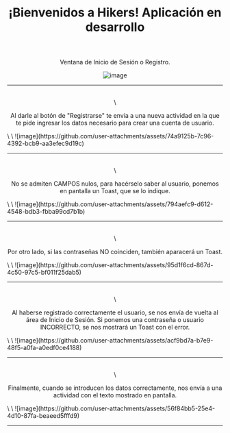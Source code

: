 <html>
  <head>
    <title>Read.me app</title>
    <style>
        p {
          text-align: center;
        }
    </style>
  </head>
  <body>
   <header>
    <h1>¡Bienvenidos a Hikers! Aplicación en desarrollo</h1>
  </header>
  <p>Ventana de Inicio de Sesión o Registro.</p>
  
  ![image](https://github.com/user-attachments/assets/72f63574-3112-4289-ba04-5ca183a1b882)
  
  ----------------------------------------------------------------------------------------------------------------
  \
  \
  <p>Al darle al botón de "Registrarse" te envía a una nueva actividad en la que te pide ingresar los datos necesario para crear una cuenta de usuario.</p>
  \
  \
  ![image](https://github.com/user-attachments/assets/74a9125b-7c96-4392-bcb9-aa3efec9d19c)
  
  ----------------------------------------------------------------------------------------------------------------
  \
  \
  <p>No se admiten CAMPOS nulos, para hacérselo saber al usuario, ponemos en pantalla un Toast, que se lo indique.</p>
  \
  \
  ![image](https://github.com/user-attachments/assets/794aefc9-d612-4548-bdb3-fbba99cd7b1b)
  
  ----------------------------------------------------------------------------------------------------------------
  \
  \
  <p>Por otro lado, si las contraseñas NO coinciden, también aparacerá un Toast.</p>
  \
  \
  ![image](https://github.com/user-attachments/assets/95d1f6cd-867d-4c50-97c5-bf011f25dab5)
  
  ----------------------------------------------------------------------------------------------------------------
  \
  \
  <p>Al haberse registrado correctamente el usuario, se nos envía de vuelta al área de Inicio de Sesión. Si ponemos una contraseña o usuario INCORRECTO, se nos mostrará un Toast con el error.</p>
  \
  \
  ![image](https://github.com/user-attachments/assets/acf9bd7a-b7e9-48f5-a0fa-a0edf0ce4188)
  
  ----------------------------------------------------------------------------------------------------------------
  \
  \
  <p>Finalmente, cuando se introducen los datos correctamente, nos envía a una actividad con el texto mostrado en pantalla.</p>
  \
  \
  ![image](https://github.com/user-attachments/assets/56f84bb5-25e4-4d10-87fa-beaeed5fffd9)
  
  ----------------------------------------------------------------------------------------------------------------
  </body>
</html>












